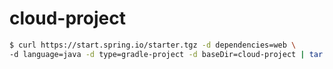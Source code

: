 # cloud-project


```bash
$ curl https://start.spring.io/starter.tgz -d dependencies=web \
-d language=java -d type=gradle-project -d baseDir=cloud-project | tar -xzvf -
```

